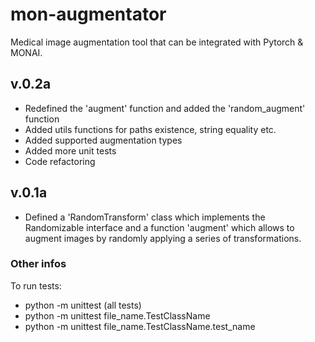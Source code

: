 # mon-augmentator
Medical image augmentation tool that can be integrated with Pytorch & MONAI.


## v.0.2a
- Redefined the 'augment' function and added the 'random_augment' function
- Added utils functions for paths existence, string equality etc.
- Added supported augmentation types
- Added more unit tests
- Code refactoring
  
## v.0.1a
- Defined a 'RandomTransform' class which implements the Randomizable interface and a function 'augment' which allows to augment images by randomly applying a series of transformations.


### Other infos
To run tests: 
 - python -m unittest (all tests)
 - python -m unittest file_name.TestClassName 
 - python -m unittest file_name.TestClassName.test_name 